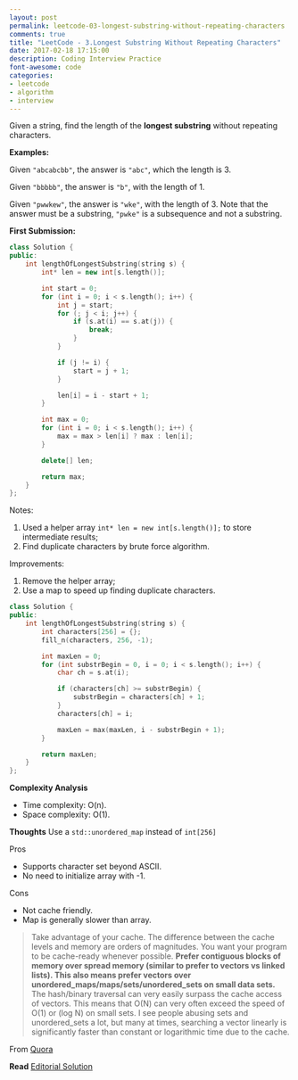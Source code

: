 ```yaml
---
layout: post
permalink: leetcode-03-longest-substring-without-repeating-characters
comments: true
title: "LeetCode - 3.Longest Substring Without Repeating Characters"
date: 2017-02-18 17:15:00
description: Coding Interview Practice
font-awesome: code
categories:
- leetcode
- algorithm
- interview
---
```


Given a string, find the length of the **longest substring** without repeating characters.

**Examples:**

Given `"abcabcbb"`, the answer is `"abc"`, which the length is 3.

Given `"bbbbb"`, the answer is `"b"`, with the length of 1.

Given `"pwwkew"`, the answer is `"wke"`, with the length of 3. Note that the answer must be a substring, `"pwke"` is a subsequence and not a substring.


**First Submission:**
```c++
class Solution {
public:
    int lengthOfLongestSubstring(string s) {
        int* len = new int[s.length()];

        int start = 0;
        for (int i = 0; i < s.length(); i++) {
            int j = start;
            for (; j < i; j++) {
                if (s.at(i) == s.at(j)) {
                    break;
                }
            }

            if (j != i) {
                start = j + 1;
            }

            len[i] = i - start + 1;
        }

        int max = 0;
        for (int i = 0; i < s.length(); i++) {
            max = max > len[i] ? max : len[i];
        }

        delete[] len;

        return max;
    }
};
```
Notes:
1. Used a helper array `int* len = new int[s.length()];` to store intermediate results;
2. Find duplicate characters by brute force algorithm.

Improvements:
1. Remove the helper array;
2. Use a map to speed up finding duplicate characters.

```c++
class Solution {
public:
    int lengthOfLongestSubstring(string s) {
        int characters[256] = {};
        fill_n(characters, 256, -1);

        int maxLen = 0;
        for (int substrBegin = 0, i = 0; i < s.length(); i++) {
            char ch = s.at(i);

            if (characters[ch] >= substrBegin) {
                substrBegin = characters[ch] + 1;
            }
            characters[ch] = i;

            maxLen = max(maxLen, i - substrBegin + 1);
        }

        return maxLen;
    }
};
```
**Complexity Analysis**
* Time complexity: O(n).
* Space complexity: O(1).

**Thoughts**
Use a `std::unordered_map` instead of `int[256]`

Pros
* Supports character set beyond ASCII.
* No need to initialize array with -1.

Cons
* Not cache friendly.
* Map is generally slower than array.

> Take advantage of your cache. The difference between the cache levels and memory are orders of magnitudes. You want your program to be cache-ready whenever possible. **Prefer contiguous blocks of memory over spread memory (similar to prefer to vectors vs linked lists).  This also means prefer vectors over unordered_maps/maps/sets/unordered_sets on small data sets.** The hash/binary traversal can very easily surpass the cache access of vectors. This means that O(N) can very often exceed the speed of O(1) or (log N) on small sets. I see people abusing sets and unordered_sets a lot, but many at times, searching a vector linearly is significantly faster than constant or logarithmic time due to the cache.

From [Quora](https://www.quora.com/C-C++-is-used-in-low-latency-systems-like-finance-for-its-speed-What-are-some-ways-expert-C++-developers-actually-get-this-speed-boost)


**Read** [Editorial Solution](https://leetcode.com/articles/longest-substring-without-repeating-characters/)
